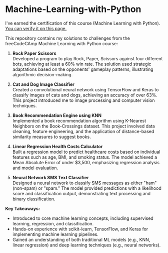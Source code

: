# Machine-Learning-with-Python

I've earned the certification of this course (Machine Learning with Python). [You can verify it on this page.](https://www.freecodecamp.org/certification/vanastasia/machine-learning-with-python-v7)

This repository contains my solutions to challenges from the freeCodeCAmp Machine Learning with Python course:

1. **Rock Paper Scissors**  
   Developed a program to play Rock, Paper, Scissors against four different bots, achieving at least a 60% win rate. The solution used strategic adaptations based on the opponents' gameplay patterns, illustrating algorithmic decision-making.
   
2. **Cat and Dog Image Classifier**  
   Created a convolutional neural network using TensorFlow and Keras to classify images of cats and dogs, achieving an accuracy of over 63%. This project introduced me to image processing and computer vision techniques.

3. **Book Recommendation Engine using KNN**  
   Implemented a book recommendation algorithm using K-Nearest Neighbors on the Book-Crossings dataset. This project involved data cleaning, feature engineering, and the application of distance-based similarity measures to suggest books.

4. **Linear Regression Health Costs Calculator**  
   Built a regression model to predict healthcare costs based on individual features such as age, BMI, and smoking status. The model achieved a Mean Absolute Error of under $3,500, emphasizing regression analysis and model evaluation.

5. **Neural Network SMS Text Classifier**  
   Designed a neural network to classify SMS messages as either "ham" (non-spam) or "spam." The model provided predictions with a likelihood score and classification output, demonstrating text processing and binary classification.

**Key Takeaways:**  
- Introduced to core machine learning concepts, including supervised learning, regression, and classification.  
- Hands-on experience with scikit-learn, TensorFlow, and Keras for implementing machine learning pipelines.  
- Gained an understanding of both traditional ML models (e.g., KNN, linear regression) and deep learning techniques (e.g., neural networks).  
